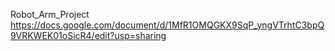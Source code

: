 Robot_Arm_Project
https://docs.google.com/document/d/1MfR1OMQGKX9SqP_yngVTrhtC3bpQ9VRKWEK01oSicR4/edit?usp=sharing
